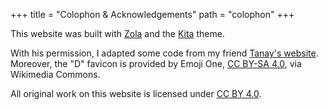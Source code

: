 +++
title = "Colophon & Acknowledgements"
path = "colophon"
+++

This website was built with [Zola](https://www.getzola.org/) and the [Kita](https://www.getzola.org/themes/kita/) theme. 

With his permission, I adapted some code from my friend [Tanay's website](https://github.com/TanayB11/me). Moreover, the "D" favicon is provided by Emoji One, [CC BY-SA 4.0](https://creativecommons.org/licenses/by-sa/4.0), via Wikimedia Commons.

All original work on this website is licensed under [CC BY 4.0](https://creativecommons.org/licenses/by/4.0/deed.en).
